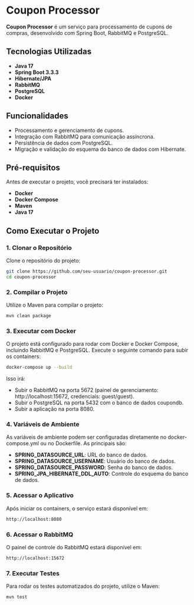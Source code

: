 # Coupon Processor

**Coupon Processor** é um serviço para processamento de cupons de compras, desenvolvido com Spring Boot, RabbitMQ e PostgreSQL.

## Tecnologias Utilizadas

- **Java 17**
- **Spring Boot 3.3.3**
- **Hibernate/JPA**
- **RabbitMQ**
- **PostgreSQL**
- **Docker**

## Funcionalidades

- Processamento e gerenciamento de cupons.
- Integração com RabbitMQ para comunicação assíncrona.
- Persistência de dados com PostgreSQL.
- Migração e validação do esquema do banco de dados com Hibernate.

## Pré-requisitos

Antes de executar o projeto, você precisará ter instalados:

- **Docker**
- **Docker Compose**
- **Maven**
- **Java 17**

## Como Executar o Projeto

### 1. Clonar o Repositório

Clone o repositório do projeto:

```bash
git clone https://github.com/seu-usuario/coupon-processor.git
cd coupon-processor
```

### 2. Compilar o Projeto
Utilize o Maven para compilar o projeto:

```bash
mvn clean package
```

### 3. Executar com Docker
O projeto está configurado para rodar com Docker e Docker Compose, incluindo RabbitMQ e PostgreSQL. Execute o seguinte comando para subir os containers:

```bash
docker-compose up --build
```

Isso irá:
- Subir o RabbitMQ na porta 5672 (painel de gerenciamento: http://localhost:15672, credenciais: guest/guest).
- Subir o PostgreSQL na porta 5432 com o banco de dados coupondb.
- Subir a aplicação na porta 8080.

### 4. Variáveis de Ambiente
As variáveis de ambiente podem ser configuradas diretamente no docker-compose.yml ou no Dockerfile. As principais são:
- **SPRING_DATASOURCE_URL**: URL do banco de dados.
- **SPRING_DATASOURCE_USERNAME**: Usuário do banco de dados.
- **SPRING_DATASOURCE_PASSWORD**: Senha do banco de dados.
- **SPRING_JPA_HIBERNATE_DDL_AUTO**: Controle do esquema do banco de dados.

### 5. Acessar o Aplicativo
Após iniciar os containers, o serviço estará disponível em:
```bash
http://localhost:8080
```

### 6. Acessar o RabbitMQ
O painel de controle do RabbitMQ estará disponível em:
```bash
http://localhost:15672
```

### 7. Executar Testes
Para rodar os testes automatizados do projeto, utilize o Maven:
```bash
mvn test
```

